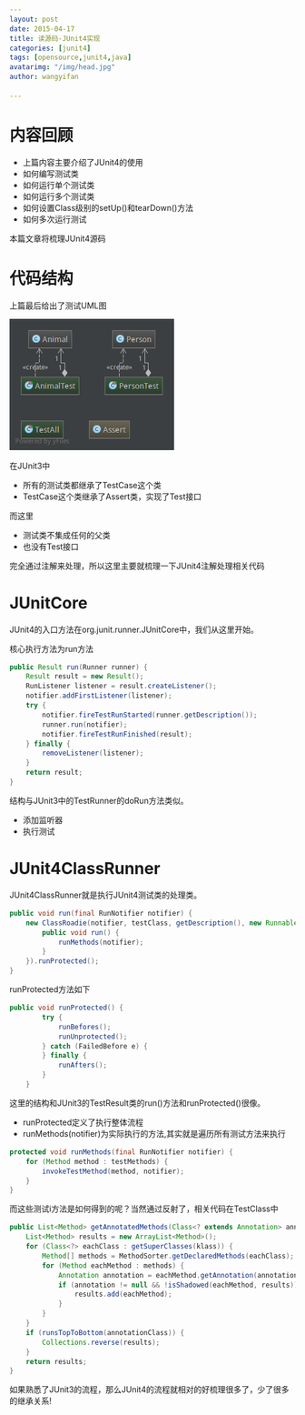 ```yaml
---
layout: post
date: 2015-04-17
title: 读源码-JUnit4实现
categories: [junit4]
tags: [opensource,junit4,java]
avatarimg: "/img/head.jpg"
author: wangyifan

---
```


# 内容回顾

- 上篇内容主要介绍了JUnit4的使用
- 如何编写测试类
- 如何运行单个测试类
- 如何运行多个测试类
- 如何设置Class级别的setUp()和tearDown()方法
- 如何多次运行测试

本篇文章将梳理JUnit4源码

# 代码结构

上篇最后给出了测试UML图

![](/assets/opensource/junit4/diagram.png)

在JUnit3中

- 所有的测试类都继承了TestCase这个类
- TestCase这个类继承了Assert类，实现了Test接口

而这里

- 测试类不集成任何的父类
- 也没有Test接口

完全通过注解来处理，所以这里主要就梳理一下JUnit4注解处理相关代码

# JUnitCore

JUnit4的入口方法在org.junit.runner.JUnitCore中，我们从这里开始。

核心执行方法为run方法

```java
public Result run(Runner runner) {
    Result result = new Result();
    RunListener listener = result.createListener();
    notifier.addFirstListener(listener);
    try {
        notifier.fireTestRunStarted(runner.getDescription());
        runner.run(notifier);
        notifier.fireTestRunFinished(result);
    } finally {
        removeListener(listener);
    }
    return result;
}
```

结构与JUnit3中的TestRunner的doRun方法类似。

- 添加监听器
- 执行测试



# JUnit4ClassRunner

JUnit4ClassRunner就是执行JUnit4测试类的处理类。

```java
public void run(final RunNotifier notifier) {
    new ClassRoadie(notifier, testClass, getDescription(), new Runnable() {
        public void run() {
            runMethods(notifier);
        }
    }).runProtected();
}
```

runProtected方法如下

```java
public void runProtected() {
        try {
            runBefores();
            runUnprotected();
        } catch (FailedBefore e) {
        } finally {
            runAfters();
        }
    }
```

这里的结构和JUnit3的TestResult类的run()方法和runProtected()很像。

- runProtected定义了执行整体流程
- runMethods(notifier)为实际执行的方法,其实就是遍历所有测试方法来执行

```java
protected void runMethods(final RunNotifier notifier) {
    for (Method method : testMethods) {
        invokeTestMethod(method, notifier);
    }
}
```

而这些测试i方法是如何得到的呢？当然通过反射了，相关代码在TestClass中

```java
public List<Method> getAnnotatedMethods(Class<? extends Annotation> annotationClass) {
    List<Method> results = new ArrayList<Method>();
    for (Class<?> eachClass : getSuperClasses(klass)) {
        Method[] methods = MethodSorter.getDeclaredMethods(eachClass);
        for (Method eachMethod : methods) {
            Annotation annotation = eachMethod.getAnnotation(annotationClass);
            if (annotation != null && !isShadowed(eachMethod, results)) {
                results.add(eachMethod);
            }
        }
    }
    if (runsTopToBottom(annotationClass)) {
        Collections.reverse(results);
    }
    return results;
}
```

如果熟悉了JUnit3的流程，那么JUnit4的流程就相对的好梳理很多了，少了很多的继承关系!
